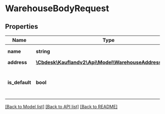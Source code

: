 # WarehouseBodyRequest

## Properties
Name | Type | Description | Notes
------------ | ------------- | ------------- | -------------
**name** | **string** | Name of warehouse | 
**address** | [**\Cbdesk\Kauflandv2\Api\Model\WarehouseAddressRequest**](WarehouseAddressRequest.md) |  | 
**is_default** | **bool** | Is this Warehouse set as default for you. | 

[[Back to Model list]](../../README.md#documentation-for-models) [[Back to API list]](../../README.md#documentation-for-api-endpoints) [[Back to README]](../../README.md)

